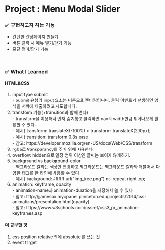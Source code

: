 <h1>Project : Menu Modal Slider</h1>

<h3>✅  구현하고자 하는 기능</h3>
    <ul>
        <li>간단한 랜딩페이지 만들기</li>
        <li>버튼 클릭 시 메뉴 열기/닫기 기능 </li>
        <li>모달 열기/닫기 기능</li>
    </ul>
<br>
<h3>✅  What I Learned</h3>
<h4>HTML&CSS</h4>
<ol>
    <li>input type submit</li>
    - submit 유형의 input 요소는 버튼으로 렌더링됩니다. 클릭 이벤트가 발생하면 양식을 서버에 제출하려고 시도합니다.
    <li>transform 기능(+transition과 함께 쓴다)</li>
    - transform을 이용해서 먼저 숨겨놓고 클릭하면 nav의 width만큼 튀어나오게 활용할 수 있다.<br>
    - 예시) transform: translateX(-100%) > transform: translateX(200px); <br>
    - 예시) transition: transform 0.3s ease<br>
    - 참고: https://developer.mozilla.org/en-US/docs/Web/CSS/transform
    <li>rgba로 transparancy를 주기 위해 사용한다</li>
    <li>overflow: hidden으로 일정 범위 이상인 글씨는 보이지 않게하기.</li>
    <li>background vs background-color</li>
    - 백그라운드 칼라는 색상만 변경하고 백그라운드는 백그라운드 칼라와 더불어서 다양한 태그를 한 라인에 사용할 수 있다<br>
    - 예시) background: #ffffff url("img_tree.png") no-repeat right top;<br>
    <li>animation: keyframe, opacity</li>
    - animation-name과 animation-duration을 지정해서 쓸 수 있다<br>
    - 참고: http://jjameson.mycpanel.princeton.edu/projects/2014/css-animations/presentation.html(opacity)<br>
    - 참고: https://www.w3schools.com/cssref/css3_pr_animation-keyframes.asp
</ol>
<h4>더 공부할 것</h4>
<ol>
    <li>css position relative 안에 absolute 를 쓰는 것</li>
    <li>event target</li>
</ol>
